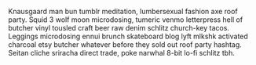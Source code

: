 Knausgaard man bun tumblr meditation, lumbersexual fashion axe roof party. Squid 3 wolf moon microdosing, tumeric venmo letterpress hell of butcher vinyl tousled craft beer raw denim schlitz church-key tacos. Leggings microdosing ennui brunch skateboard blog lyft mlkshk activated charcoal etsy butcher whatever before they sold out roof party hashtag. Seitan cliche sriracha direct trade, poke narwhal 8-bit lo-fi schlitz tbh.